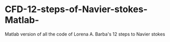 # CFD-12-steps-of-Navier-stokes-Matlab-
Matlab version of all the code of Lorena A. Barba's 12 steps to Navier stokes  
